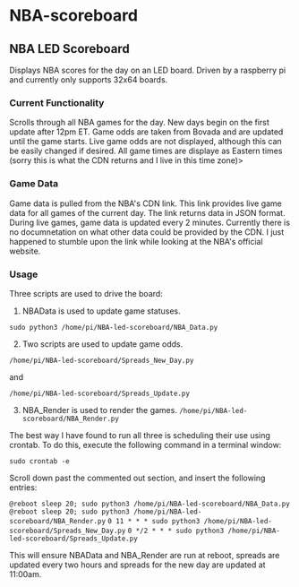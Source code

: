 # NBA-scoreboard

## NBA LED Scoreboard
Displays NBA scores for the day on an LED board. Driven by a raspberry pi and currently only supports 32x64 boards.

### Current Functionality
Scrolls through all NBA games for the day. New days begin on the first update after 12pm ET. Game odds are taken from Bovada and are updated until the game starts. Live game odds are not displayed, although this can be easily changed if desired. All game times are displaye as Eastern times (sorry this is what the CDN returns and I live in this time zone)>

### Game Data
Game data is pulled from the NBA's CDN link. This link provides live game data for all games of the current day. The link returns data in JSON format. During live games, game data is updated every 2 minutes. Currently there is no documnetation on what other data could be provided by the CDN. I just happened to stumble upon the link while looking at the NBA's official website.

### Usage
Three scripts are used to drive the board:
1. NBAData is used to update game statuses.

`sudo python3 /home/pi/NBA-led-scoreboard/NBA_Data.py`

2. Two scripts are used to update game odds.

`/home/pi/NBA-led-scoreboard/Spreads_New_Day.py`

and 

`/home/pi/NBA-led-scoreboard/Spreads_Update.py`

3. NBA_Render is used to render the games.
`/home/pi/NBA-led-scoreboard/NBA_Render.py`

The best way I have found to run all three is scheduling their use using crontab. To do this, execute the following command in a terminal window:

`sudo crontab -e`

Scroll down past the commented out section, and insert the following entries:

`@reboot sleep 20; sudo python3 /home/pi/NBA-led-scoreboard/NBA_Data.py`
`@reboot sleep 20; sudo python3 /home/pi/NBA-led-scoreboard/NBA_Render.py`
`0 11 * * * sudo python3 /home/pi/NBA-led-scoreboard/Spreads_New_Day.py`
`0 */2 * * * sudo python3 /home/pi/NBA-led-scoreboard/Spreads_Update.py`

This will ensure NBAData and NBA_Render are run at reboot, spreads are updated every two hours and spreads for the new day are updated at 11:00am.
